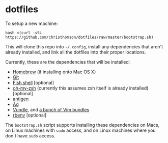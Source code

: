 # dotfiles

To setup a new machine:
```
bash <(curl -sSL https://github.com/christhomson/dotfiles/raw/master/bootstrap.sh)
```

This will clone this repo into `~/.config`, install any dependencies that aren't already installed, and link all the dotfiles into their proper locations.

Currently, these are the dependencies that will be installed:
* [Homebrew](https://github.com/mxcl/homebrew) (if installing onto Mac OS X)
* [Git](http://git-scm.com)
* [Fish shell](http://fishshell.com) [optional]
* [oh-my-zsh](https://github.com/robbyrussell/oh-my-zsh) (currently this assumes zsh itself is already installed) [optional]
* [antigen](https://github.com/zsh-users/antigen)
* [Ag](https://github.com/ggreer/the_silver_searcher)
* [Vundle](https://github.com/gmarik/vundle), and [a bunch of Vim bundles](https://github.com/christhomson/dotfiles/blob/master/vim/vimrc)
* [rbenv](https://github.com/sstephenson/rbenv) [optional]

The `bootstrap.sh` script supports installing these dependencies on Macs, on Linux machines with `sudo` access, and on Linux machines where you don't have `sudo` access.
